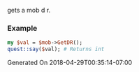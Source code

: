 gets a mob d r.
### Example

```perl
my $val = $mob->GetDR();
quest::say($val); # Returns int
```


Generated On 2018-04-29T00:35:14-07:00